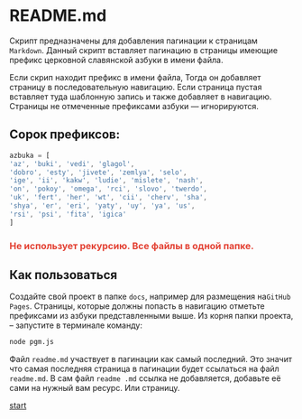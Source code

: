 # README.md

 Cкрипт предназначены для добавления пагинации к страницам `Markdown`. 
 Данный скрипт вставляет пагинацию в страницы имеющие префикс церковной славянской азбуки в имени файла.

Если скрип находит префикс в имени файла, Тогда он добавляет страницу в последовательную навигацию. Если страница пустая вставляет туда шаблонную запись и также добавляет в навигацию. Страницы не отмеченные префиксами азбуки — игнорируются.

## Сорок префиксов:

```js
azbuka = [
'az', 'buki', 'vedi', 'glagol', 
'dobro', 'esty', 'jivete', 'zemlya', 'selo', 
'ige', 'ii', 'kakw', 'ludie', 'mislete', 'nash', 
'on', 'pokoy', 'omega', 'rci', 'slovo', 'twerdo', 
'uk', 'fert', 'her', 'wt', 'cii', 'cherv', 'sha', 
'shya', 'er', 'eri', 'yaty', 'uy', 'ya', 'us', 
'rsi', 'psi', 'fita', 'igica'
]

```

### <span style="color: #e34234;">Не использует рекурсию. Все файлы  в одной папке.

## Как пользоваться

Создайте свой проект в папке `docs`, например для размещения на`GitHub Pages`. Страницы, которые должны попасть в навигацию отметьте префиксами из азбуки представленными выше. Из корня папки проекта, – запустите в терминале команду:
 
 ```zsh
node pgm.js
 ```

  Файл `readme.md`  участвует в пагинации как самый последний. Это значит что самая последняя страница в пагинации будет ссылаться на файл `readme.md`. В сам файл `readme .md` ссылка не добавляется, добавьте её сами на нужный вам ресурс. Или страницу.


[start](az-1)
